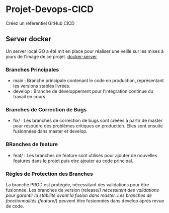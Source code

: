 # Projet-Devops-CICD
Créez un référentiel GitHub CICD

## Server docker
Un server local GO a été mit en place pour réaliser une veille sur les mises à jours de l'image de ce projet.
[docker-server](https://github.com/Nairod36/srvDocerHub)

### Branches Principales
- main : Branche principale contenant le code en production, représentant les versions stables livrées.
- develop : Branche de développement pour l'intégration continue du travail en cours.

### Branches de Correction de Bugs
- fix/ : Les branches de correction de bugs sont créées à partir de master pour résoudre des problèmes critiques en production. Elles sont ensuite fusionnées dans master et develop.

### BRanches de feature
- feat/ : Les branches de feature sont utilisés pour ajouter de nouvelles features dans le projet puis etre ajouter au code principal.

### Règles de Protection des Branches
La branche PROD est protégée, nécessitant des validations pour être fusionnée.
Les branches de version (release/*) nécessitent des validations pour garantir la stabilité avant la fusion dans master.
Les branches de fonctionnalités (feature/*) peuvent être fusionnées dans develop après revue de code.